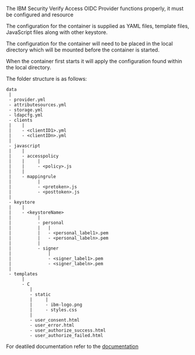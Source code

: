 

The IBM Security Verify Access OIDC Provider functions properly, it must be configured and resource

The configuration for the container is supplied as YAML files, template files, JavaScript files along with other keystore. 

The configuration for the container will need to be placed in the local directory which will be mounted before the container is started.

When the container first starts it will apply the configuration found within the local directory.

The folder structure is as follows:
```
data
 |
 - provider.yml
 - attributesources.yml
 - storage.yml
 - ldapcfg.yml
 - clients
 |    |
 |    - <clientID1>.yml
 |    - <clientIDn>.yml
 |
 - javascript
 |    |
 |    - accesspolicy
 |    |     |
 |    |     - <policy>.js
 |    |
 |    - mappingrule
 |          |
 |          - <pretoken>.js
 |          - <posttoken>.js
 |
 - keystore
 |    |
 |    - <keystoreName>
 |          |
 |          - personal
 |          |   |
 |          |   - <personal_label1>.pem
 |          |   - <personal_labeln>.pem
 |          |
 |          - signer
 |              |
 |              - <signer_label1>.pem
 |              - <signer_labeln>.pem
 |
 - templates
      |
      - C
         |
         - static
         |     |
         |     - ibm-logo.png
         |     - styles.css
         |
         - user_consent.html
         - user_error.html
         - user_authorize_success.html
         - user_authorize_failed.html

```

For deatiled documentation refer to the [documentation](https://docs.verify.ibm.com/ibm-security-verify-access/docs)
